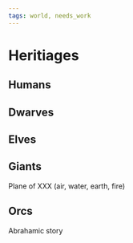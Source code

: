 ```yaml
---
tags: world, needs_work
---
```

# Heritiages

## Humans

## Dwarves

## Elves

## Giants
Plane of XXX (air, water, earth, fire)

## Orcs
Abrahamic story